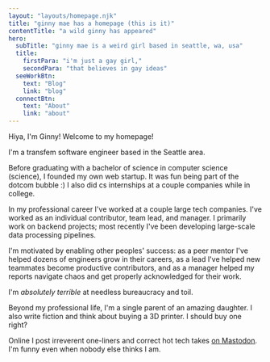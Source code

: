 ```yaml
---
layout: "layouts/homepage.njk"
title: "ginny mae has a homepage (this is it)"
contentTitle: "a wild ginny has appeared"
hero:
  subTitle: "ginny mae is a weird girl based in seattle, wa, usa"
  title:
    firstPara: "i'm just a gay girl,"
    secondPara: "that believes in gay ideas"
  seeWorkBtn:
    text: "Blog"
    link: "blog"
  connectBtn: 
    text: "About"
    link: "about"
---
```

Hiya, I'm Ginny! Welcome to my homepage!

I'm a transfem software engineer based in the Seattle area.

Before graduating with a bachelor of science in computer science (science), I founded my own web startup. It was fun
being part of the dotcom bubble :) I also did cs internships at a couple companies while in college.

In my professional career I've worked at a couple large tech companies. I've worked as an individual contributor, team lead, and manager.
I primarily work on backend projects; most recently I've been developing large-scale data processing pipelines.

I'm motivated by enabling other peoples' success: as a peer mentor I've helped dozens of engineers grow in their careers, as a lead I've helped new teammates
become productive contributors, and as a manager helped my reports navigate chaos and get properly acknowledged for their work.

I'm *absolutely terrible* at needless bureaucracy and toil.

Beyond my professional life, I'm a single parent of an amazing daughter. I also write fiction and think about buying a 3D printer. I should buy one right?

Online I post irreverent one-liners and correct hot tech takes [on Mastodon](https://chaosfem.tw/@ginny). \
I'm funny even when nobody else thinks I am.